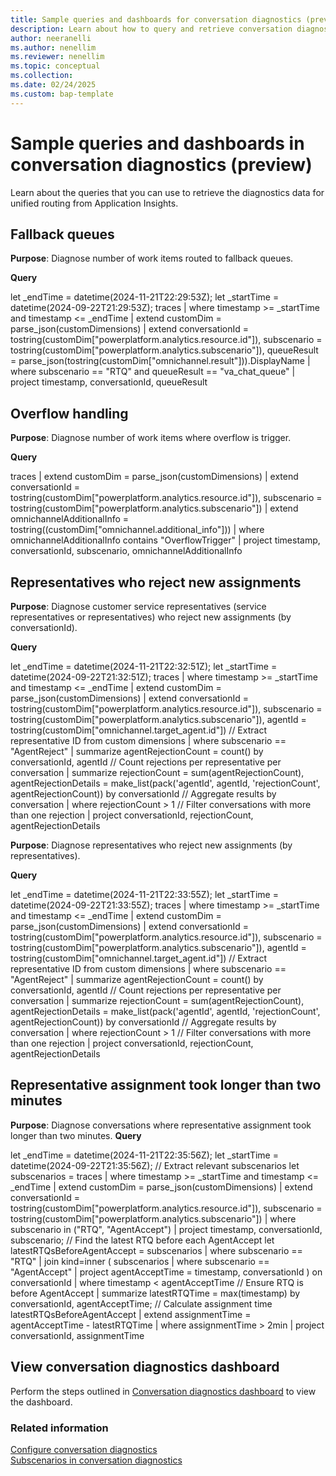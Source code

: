 ```yaml
---
title: Sample queries and dashboards for conversation diagnostics (preview)
description: Learn about how to query and retrieve conversation diagnostics from Application Insights.
author: neeranelli
ms.author: nenellim
ms.reviewer: nenellim
ms.topic: conceptual
ms.collection:
ms.date: 02/24/2025
ms.custom: bap-template
---
```


# Sample queries and dashboards in conversation diagnostics (preview)

Learn about the queries that you can use to retrieve the diagnostics data for unified routing from Application Insights.

## Fallback queues

**Purpose**: Diagnose number of work items routed to fallback queues.

**Query**

let _endTime = datetime(2024-11-21T22:29:53Z);
let _startTime = datetime(2024-09-22T21:29:53Z);
traces
| where timestamp >= _startTime and timestamp <= _endTime
| extend customDim = parse_json(customDimensions)
| extend conversationId = tostring(customDim["powerplatform.analytics.resource.id"]), 
         subscenario = tostring(customDim["powerplatform.analytics.subscenario"]),
         queueResult = parse_json(tostring(customDim["omnichannel.result"])).DisplayName
| where subscenario == "RTQ" and queueResult == "va_chat_queue" 
| project timestamp, conversationId, queueResult

## Overflow handling

**Purpose**: Diagnose number of work items where overflow is trigger.

**Query**

traces
| extend customDim = parse_json(customDimensions)
| extend conversationId = tostring(customDim["powerplatform.analytics.resource.id"]),
         subscenario = tostring(customDim["powerplatform.analytics.subscenario"])
| extend omnichannelAdditionalInfo = tostring((customDim["omnichannel.additional_info"]))
| where omnichannelAdditionalInfo contains "OverflowTrigger"
| project timestamp, conversationId, subscenario, omnichannelAdditionalInfo

## Representatives who reject new assignments 
 
**Purpose**: Diagnose customer service representatives (service representatives or representatives) who reject new assignments (by conversationId).

**Query**

let _endTime = datetime(2024-11-21T22:32:51Z);
let _startTime = datetime(2024-09-22T21:32:51Z);
traces
| where timestamp >= _startTime and timestamp <= _endTime
| extend customDim = parse_json(customDimensions)
| extend conversationId = tostring(customDim["powerplatform.analytics.resource.id"]), 
         subscenario = tostring(customDim["powerplatform.analytics.subscenario"]),
         agentId = tostring(customDim["omnichannel.target_agent.id"]) // Extract representative ID from custom dimensions
| where subscenario == "AgentReject"
| summarize agentRejectionCount = count() by conversationId, agentId // Count rejections per representative per conversation
| summarize rejectionCount = sum(agentRejectionCount), 
            agentRejectionDetails = make_list(pack('agentId', agentId, 'rejectionCount', agentRejectionCount)) 
    by conversationId // Aggregate results by conversation
| where rejectionCount > 1 // Filter conversations with more than one rejection
| project conversationId, rejectionCount, agentRejectionDetails

**Purpose**: Diagnose representatives who reject new assignments (by representatives).

**Query**

let _endTime = datetime(2024-11-21T22:33:55Z);
let _startTime = datetime(2024-09-22T21:33:55Z);
traces
| where timestamp >= _startTime and timestamp <= _endTime
| extend customDim = parse_json(customDimensions)
| extend conversationId = tostring(customDim["powerplatform.analytics.resource.id"]), 
         subscenario = tostring(customDim["powerplatform.analytics.subscenario"]),
         agentId = tostring(customDim["omnichannel.target_agent.id"]) // Extract representative ID from custom dimensions
| where subscenario == "AgentReject"
| summarize agentRejectionCount = count() by conversationId, agentId // Count rejections per representative per conversation
| summarize rejectionCount = sum(agentRejectionCount), 
            agentRejectionDetails = make_list(pack('agentId', agentId, 'rejectionCount', agentRejectionCount)) 
    by conversationId // Aggregate results by conversation
| where rejectionCount > 1 // Filter conversations with more than one rejection
| project conversationId, rejectionCount, agentRejectionDetails

## Representative assignment took longer than two minutes

**Purpose**: Diagnose conversations where representative assignment took longer than two minutes.
**Query**

let _endTime = datetime(2024-11-21T22:35:56Z);
let _startTime = datetime(2024-09-22T21:35:56Z);
// Extract relevant subscenarios
let subscenarios = traces
| where timestamp >= _startTime and timestamp <= _endTime
| extend customDim = parse_json(customDimensions)
| extend conversationId = tostring(customDim["powerplatform.analytics.resource.id"]),
         subscenario = tostring(customDim["powerplatform.analytics.subscenario"])
| where subscenario in ("RTQ", "AgentAccept")
| project timestamp, conversationId, subscenario;
// Find the latest RTQ before each AgentAccept
let latestRTQsBeforeAgentAccept = subscenarios
| where subscenario == "RTQ"
| join kind=inner (
    subscenarios
    | where subscenario == "AgentAccept"
    | project agentAcceptTime = timestamp, conversationId
) on conversationId
| where timestamp < agentAcceptTime // Ensure RTQ is before AgentAccept
| summarize latestRTQTime = max(timestamp) by conversationId, agentAcceptTime;
// Calculate assignment time
latestRTQsBeforeAgentAccept
| extend assignmentTime = agentAcceptTime - latestRTQTime
| where assignmentTime > 2min
| project conversationId, assignmentTime


## View conversation diagnostics dashboard

Perform the steps outlined in [Conversation diagnostics dashboard](https://github.com/microsoft/Dynamics-365-FastTrack-Implementation-Assets/tree/master/Customer%20Service/ComponentLibrary/AppInsights-Telemetry/ConversationDiagnostics) to view the dashboard.


### Related information

[Configure conversation diagnostics](configure-conversation-diagnostics.md)  
[Subscenarios in conversation diagnostics](conversation-diagnostics-subscenarios.md)  